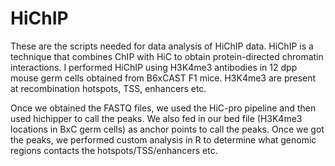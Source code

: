 # HiChIP

These are the scripts needed for data analysis of HiChIP data. HiChIP is a technique that combines ChIP with HiC to obtain protein-directed chromatin interactions. I performed HiChIP using H3K4me3 antibodies in 12 dpp mouse germ cells obtained from B6xCAST F1 mice. H3K4me3 are present at recombination hotspots, TSS, enhancers etc. 

Once we obtained the FASTQ files, we used the HiC-pro pipeline and then used hichipper to call the peaks. We also fed in our bed file (H3K4me3 locations in BxC germ cells) as anchor points to call the peaks. Once we got the peaks, we performed custom analysis in R to determine what genomic regions contacts the hotspots/TSS/enhancers etc. 
